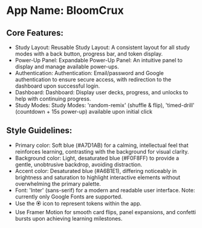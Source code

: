 # **App Name**: BloomCrux

## Core Features:

- Study Layout: Reusable Study Layout: A consistent layout for all study modes with a back button, progress bar, and token display.
- Power-Up Panel: Expandable Power-Up Panel:  An intuitive panel to display and manage available power-ups.
- Authentication: Authentication: Email/password and Google authentication to ensure secure access, with redirection to the dashboard upon successful login.
- Dashboard: Dashboard: Display user decks, progress, and unlocks to help with continuing progress.
- Study Modes: Study Modes: 'random-remix' (shuffle & flip), 'timed-drill' (countdown + 15s power-up) available upon initial click

## Style Guidelines:

- Primary color: Soft blue (#A7D1AB) for a calming, intellectual feel that reinforces learning, contrasting with the background for visual clarity.
- Background color: Light, desaturated blue (#F0F8FF) to provide a gentle, unobtrusive backdrop, avoiding distraction.
- Accent color: Desaturated blue (#A6B1E1), differing noticeably in brightness and saturation to highlight interactive elements without overwhelming the primary palette.
- Font: 'Inter' (sans-serif) for a modern and readable user interface. Note: currently only Google Fonts are supported.
- Use the 🏵️ icon to represent tokens within the app.
- Use Framer Motion for smooth card flips, panel expansions, and confetti bursts upon achieving learning milestones.